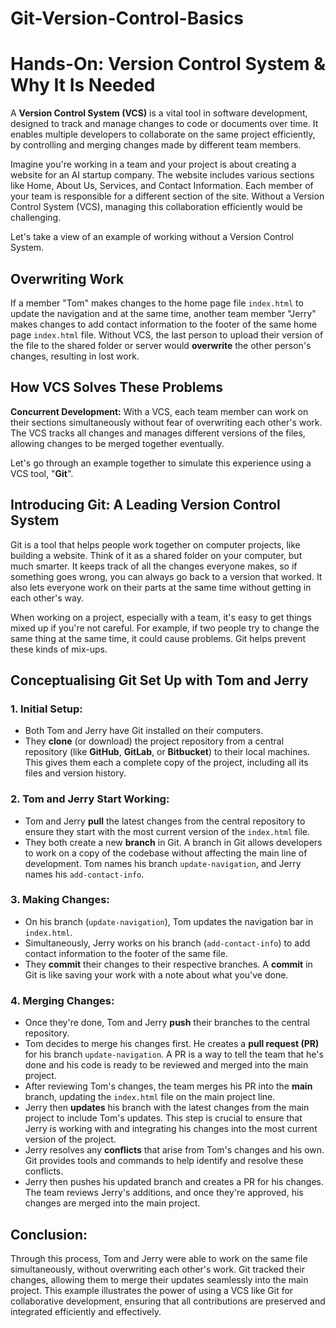 # Git-Version-Control-Basics
# Hands-On: Version Control System & Why It Is Needed

A **Version Control System (VCS)** is a vital tool in software development, designed to track and manage changes to code or documents over time. It enables multiple developers to collaborate on the same project efficiently, by controlling and merging changes made by different team members.

Imagine you're working in a team and your project is about creating a website for an AI startup company. The website includes various sections like Home, About Us, Services, and Contact Information. Each member of your team is responsible for a different section of the site. Without a Version Control System (VCS), managing this collaboration efficiently would be challenging.

Let's take a view of an example of working without a Version Control System.

## Overwriting Work

If a member "Tom" makes changes to the home page file `index.html` to update the navigation and at the same time, another team member "Jerry" makes changes to add contact information to the footer of the same home page `index.html` file. Without VCS, the last person to upload their version of the file to the shared folder or server would **overwrite** the other person's changes, resulting in lost work.

## How VCS Solves These Problems

**Concurrent Development:** With a VCS, each team member can work on their sections simultaneously without fear of overwriting each other's work. The VCS tracks all changes and manages different versions of the files, allowing changes to be merged together eventually.

Let's go through an example together to simulate this experience using a VCS tool, "**Git**".

## Introducing Git: A Leading Version Control System

Git is a tool that helps people work together on computer projects, like building a website. Think of it as a shared folder on your computer, but much smarter. It keeps track of all the changes everyone makes, so if something goes wrong, you can always go back to a version that worked. It also lets everyone work on their parts at the same time without getting in each other's way.

When working on a project, especially with a team, it's easy to get things mixed up if you're not careful. For example, if two people try to change the same thing at the same time, it could cause problems. Git helps prevent these kinds of mix-ups.

## Conceptualising Git Set Up with Tom and Jerry

### 1. Initial Setup:

* Both Tom and Jerry have Git installed on their computers.
* They **clone** (or download) the project repository from a central repository (like **GitHub**, **GitLab**, or **Bitbucket**) to their local machines. This gives them each a complete copy of the project, including all its files and version history.

### 2. Tom and Jerry Start Working:

* Tom and Jerry **pull** the latest changes from the central repository to ensure they start with the most current version of the `index.html` file.
* They both create a new **branch** in Git. A branch in Git allows developers to work on a copy of the codebase without affecting the main line of development. Tom names his branch `update-navigation`, and Jerry names his `add-contact-info`.

### 3. Making Changes:

* On his branch (`update-navigation`), Tom updates the navigation bar in `index.html`.
* Simultaneously, Jerry works on his branch (`add-contact-info`) to add contact information to the footer of the same file.
* They **commit** their changes to their respective branches. A **commit** in Git is like saving your work with a note about what you've done.

### 4. Merging Changes:

* Once they're done, Tom and Jerry **push** their branches to the central repository.
* Tom decides to merge his changes first. He creates a **pull request (PR)** for his branch `update-navigation`. A PR is a way to tell the team that he's done and his code is ready to be reviewed and merged into the main project.
* After reviewing Tom's changes, the team merges his PR into the **main** branch, updating the `index.html` file on the main project line.
* Jerry then **updates** his branch with the latest changes from the main project to include Tom's updates. This step is crucial to ensure that Jerry is working with and integrating his changes into the most current version of the project.
* Jerry resolves any **conflicts** that arise from Tom's changes and his own. Git provides tools and commands to help identify and resolve these conflicts.
* Jerry then pushes his updated branch and creates a PR for his changes. The team reviews Jerry's additions, and once they're approved, his changes are merged into the main project.

## Conclusion:

Through this process, Tom and Jerry were able to work on the same file simultaneously, without overwriting each other's work. Git tracked their changes, allowing them to merge their updates seamlessly into the main project. This example illustrates the power of using a VCS like Git for collaborative development, ensuring that all contributions are preserved and integrated efficiently and effectively.
